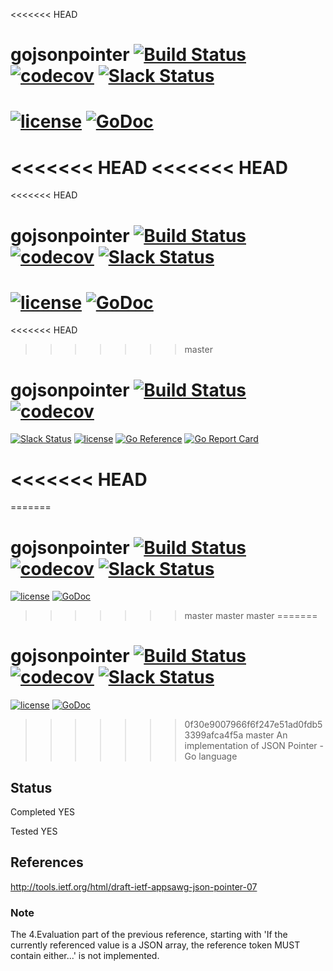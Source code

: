 <<<<<<< HEAD
# gojsonpointer [![Build Status](https://travis-ci.org/go-openapi/jsonpointer.svg?branch=master)](https://travis-ci.org/go-openapi/jsonpointer) [![codecov](https://codecov.io/gh/go-openapi/jsonpointer/branch/master/graph/badge.svg)](https://codecov.io/gh/go-openapi/jsonpointer) [![Slack Status](https://slackin.goswagger.io/badge.svg)](https://slackin.goswagger.io)

[![license](http://img.shields.io/badge/license-Apache%20v2-orange.svg)](https://raw.githubusercontent.com/go-openapi/jsonpointer/master/LICENSE) [![GoDoc](https://godoc.org/github.com/go-openapi/jsonpointer?status.svg)](http://godoc.org/github.com/go-openapi/jsonpointer)
=======
<<<<<<< HEAD
<<<<<<< HEAD
=======
<<<<<<< HEAD
# gojsonpointer [![Build Status](https://travis-ci.org/go-openapi/jsonpointer.svg?branch=master)](https://travis-ci.org/go-openapi/jsonpointer) [![codecov](https://codecov.io/gh/go-openapi/jsonpointer/branch/master/graph/badge.svg)](https://codecov.io/gh/go-openapi/jsonpointer) [![Slack Status](https://slackin.goswagger.io/badge.svg)](https://slackin.goswagger.io)

[![license](http://img.shields.io/badge/license-Apache%20v2-orange.svg)](https://raw.githubusercontent.com/go-openapi/jsonpointer/master/LICENSE) [![GoDoc](https://godoc.org/github.com/go-openapi/jsonpointer?status.svg)](http://godoc.org/github.com/go-openapi/jsonpointer)
=======
<<<<<<< HEAD
>>>>>>> master
# gojsonpointer [![Build Status](https://github.com/go-openapi/jsonpointer/actions/workflows/go-test.yml/badge.svg)](https://github.com/go-openapi/jsonpointer/actions?query=workflow%3A"go+test") [![codecov](https://codecov.io/gh/go-openapi/jsonpointer/branch/master/graph/badge.svg)](https://codecov.io/gh/go-openapi/jsonpointer)

[![Slack Status](https://slackin.goswagger.io/badge.svg)](https://slackin.goswagger.io)
[![license](http://img.shields.io/badge/license-Apache%20v2-orange.svg)](https://raw.githubusercontent.com/go-openapi/jsonpointer/master/LICENSE)
[![Go Reference](https://pkg.go.dev/badge/github.com/go-openapi/jsonpointer.svg)](https://pkg.go.dev/github.com/go-openapi/jsonpointer)
[![Go Report Card](https://goreportcard.com/badge/github.com/go-openapi/jsonpointer)](https://goreportcard.com/report/github.com/go-openapi/jsonpointer)

<<<<<<< HEAD
=======
=======
# gojsonpointer [![Build Status](https://travis-ci.org/go-openapi/jsonpointer.svg?branch=master)](https://travis-ci.org/go-openapi/jsonpointer) [![codecov](https://codecov.io/gh/go-openapi/jsonpointer/branch/master/graph/badge.svg)](https://codecov.io/gh/go-openapi/jsonpointer) [![Slack Status](https://slackin.goswagger.io/badge.svg)](https://slackin.goswagger.io)

[![license](http://img.shields.io/badge/license-Apache%20v2-orange.svg)](https://raw.githubusercontent.com/go-openapi/jsonpointer/master/LICENSE) [![GoDoc](https://godoc.org/github.com/go-openapi/jsonpointer?status.svg)](http://godoc.org/github.com/go-openapi/jsonpointer)
>>>>>>> master
>>>>>>> master
>>>>>>> master
=======
# gojsonpointer [![Build Status](https://travis-ci.org/go-openapi/jsonpointer.svg?branch=master)](https://travis-ci.org/go-openapi/jsonpointer) [![codecov](https://codecov.io/gh/go-openapi/jsonpointer/branch/master/graph/badge.svg)](https://codecov.io/gh/go-openapi/jsonpointer) [![Slack Status](https://slackin.goswagger.io/badge.svg)](https://slackin.goswagger.io)

[![license](http://img.shields.io/badge/license-Apache%20v2-orange.svg)](https://raw.githubusercontent.com/go-openapi/jsonpointer/master/LICENSE) [![GoDoc](https://godoc.org/github.com/go-openapi/jsonpointer?status.svg)](http://godoc.org/github.com/go-openapi/jsonpointer)
>>>>>>> 0f30e9007966f6f247e51ad0fdb53399afca4f5a
>>>>>>> master
An implementation of JSON Pointer - Go language

## Status
Completed YES

Tested YES

## References
http://tools.ietf.org/html/draft-ietf-appsawg-json-pointer-07

### Note
The 4.Evaluation part of the previous reference, starting with 'If the currently referenced value is a JSON array, the reference token MUST contain either...' is not implemented.

